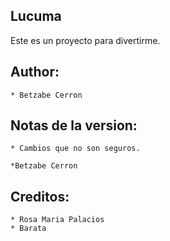 Lucuma
------

Este es un proyecto para divertirme.

Author:
------

    * Betzabe Cerron
    
Notas de la version:
-------------------
    * Cambios que no son seguros.

    *Betzabe Cerron

Creditos:
--------
    * Rosa Maria Palacios
    * Barata

